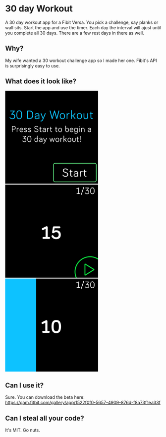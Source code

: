 # 30 day Workout

A 30 day workout app for a Fibit Versa. You pick a challenge, say planks or wall sits. Start the app and use the timer. Each day the interval will ajust until you complete all 30 days. There are a few rest days in there as well.

## Why?

My wife wanted a 30 workout challenge app so I made her one. Fibit's API is surprisingly easy to use.

## What does it look like?

![start](screenshots/start.png)
![timer](screenshots/timer.png)
![timer in use](screenshots/timer-inuse.png)

## Can I use it?

Sure. You can download the beta here: https://gam.fitbit.com/gallery/app/1522f0f0-5657-4909-876d-f8a73f1ea33f

## Can I steal all your code?

It's MIT. Go nuts.